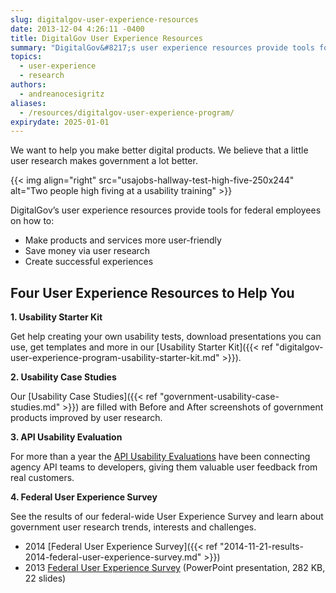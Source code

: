 ```yaml
---
slug: digitalgov-user-experience-resources
date: 2013-12-04 4:26:11 -0400
title: DigitalGov User Experience Resources
summary: "DigitalGov&#8217;s user experience resources provide tools for federal employees on how to make products and services more user-friendly, save money via user research, and create successful experiences."
topics:
  - user-experience
  - research
authors:
  - andreanocesigritz
aliases:
  - /resources/digitalgov-user-experience-program/
expirydate: 2025-01-01
---
```


We want to help you make better digital products. We believe that a little user research makes government a lot better.


{{< img align="right" src="usajobs-hallway-test-high-five-250x244" alt="Two people high fiving at a usability training" >}}

DigitalGov&#8217;s user experience resources provide tools for federal employees on how to:

- Make products and services more user-friendly
- Save money via user research
- Create successful experiences

## Four User Experience Resources to Help You

**1. Usability Starter Kit**

Get help creating your own usability tests, download presentations you can use, get templates and more in our [Usability Starter Kit]({{< ref "digitalgov-user-experience-program-usability-starter-kit.md" >}}).

**2. Usability Case Studies**

Our [Usability Case Studies]({{< ref "government-usability-case-studies.md" >}}) are filled with Before and After screenshots of government products improved by user research.

**3. API Usability Evaluation**

For more than a year the [API Usability Evaluations](https://pages.18f.gov/API-Usability-Testing/) have been connecting agency API teams to developers, giving them valuable user feedback from real customers.

**4. Federal User Experience Survey**

See the results of our federal-wide User Experience Survey and learn about government user research trends, interests and challenges.

- 2014 [Federal User Experience Survey]({{< ref "2014-11-21-results-2014-federal-user-experience-survey.md" >}})
- 2013 [Federal User Experience Survey](https://s3.amazonaws.com/digitalgov/static/2013-Federal-UX-Survey.pptx) (PowerPoint presentation, 282 KB, 22 slides)
